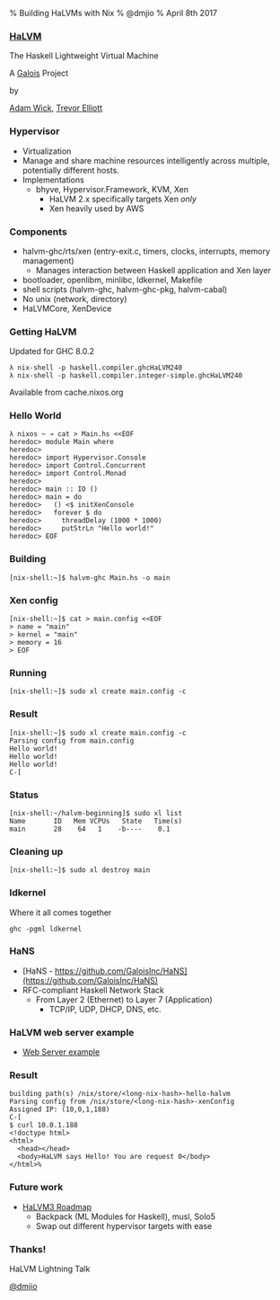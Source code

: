 % Building HaLVMs with Nix
% @dmjio
% April 8th 2017

### <a href="http://github.com/GaloisInc/HaLVM">HaLVM</a>
<!-- Talking points are comments ;) so as not to confuse the pandocs -->
The Haskell Lightweight Virtual Machine

A <a href="http://galois.com">Galois</a> Project

by

<a href="https://github.com/acw">Adam Wick</a>, <a href="https://github.com/elliottt">Trevor Elliott</a>
<!-- Build a trust-worthy operating system based on a microkernel design
     Inspired by work done on House (Haskell operating system)
     Adam gave first presentation in 2006
     Now open-sourced and an experimental platform for OS library design
-->

### Hypervisor
  - Virtualization
  - Manage and share machine resources intelligently across multiple, potentially different hosts.
  - Implementations
    - bhyve, Hypervisor.Framework, KVM, Xen
	  - HaLVM 2.x specifically targets Xen *only*
      - Xen heavily used by AWS

### Components
- halvm-ghc/rts/xen (entry-exit.c, timers, clocks, interrupts, memory management)
    - Manages interaction between Haskell application and Xen layer
- bootloader, openlibm, minlibc, ldkernel, Makefile
- shell scripts (halvm-ghc, halvm-ghc-pkg, halvm-cabal)
- No unix (network, directory)
- HaLVMCore, XenDevice
<!-- Main benefits are reduced attack surface
rts/xen acts a miniature OS
Domains communicate back to Xen specific portion of Linux kernel via hypercalls
ldkernel is a linker script that plays an important role in assembling the microkernel
Nix essentially wraps the Makefile, and make recursively calls into halvm-ghc (ghc fork) to build
HaLVMCore (Haskell bindings to Xen facilities)
XenDevice (Haskell bindings to Disk, NIC, PCI) - Xen virtual devices
There are no POSIX facilities, no users, no pthreads or sockets.
-->

### Getting HaLVM
Updated for GHC 8.0.2

```
λ nix-shell -p haskell.compiler.ghcHaLVM240
λ nix-shell -p haskell.compiler.integer-simple.ghcHaLVM240
```
Available from cache.nixos.org

<!-- HaLVM build / distribution / package maintenance is a pain point, GHC takes a long time to compile.
HaLVM on the Nix cache essentially solves this.
Still a tad difficult to develop with since the entire GHC tree is a single derivation.
At least builds run in an isolated manner w/ nix.
-->


### Hello World
```
λ nixos ~ → cat > Main.hs <<EOF
heredoc> module Main where
heredoc>
heredoc> import Hypervisor.Console
heredoc> import Control.Concurrent
heredoc> import Control.Monad
heredoc>
heredoc> main :: IO ()
heredoc> main = do
heredoc>   () <$ initXenConsole
heredoc>   forever $ do
heredoc>     threadDelay (1000 * 1000)
heredoc>     putStrLn "Hello world!"
heredoc> EOF
```
<!--
Keep it running so the virtual machine doesn't exit
Xen Console allows one to see print statements from a guest
-->

### Building
```
[nix-shell:~]$ halvm-ghc Main.hs -o main
```
<!-- Can use common cabal2nix infrastructure here too. -->
<!-- ELF file that runs as a paravirtualized guest -->

### Xen config
```
[nix-shell:~]$ cat > main.config <<EOF
> name = "main"
> kernel = "main"
> memory = 16
> EOF
```

### Running
```
[nix-shell:~]$ sudo xl create main.config -c
```

### Result
```
[nix-shell:~]$ sudo xl create main.config -c
Parsing config from main.config
Hello world!
Hello world!
Hello world!
C-[
```

### Status
```
[nix-shell:~/halvm-beginning]$ sudo xl list
Name       ID   Mem VCPUs	State	Time(s)
main       28    64   1    -b----    0.1
```

### Cleaning up
```
[nix-shell:~]$ sudo xl destroy main
```

### ldkernel
Where it all comes together
```
ghc -pgml ldkernel
```

### HaNS
- [HaNS - https://github.com/GaloisInc/HaNS](https://github.com/GaloisInc/HaNS)
- RFC-compliant Haskell Network Stack
  - From Layer 2 (Ethernet) to Layer 7 (Application)
    - TCP/IP, UDP, DHCP, DNS, etc.

### HaLVM web server example
- <a href="https://github.com/dmjio/Hello-HaLVM">Web Server example</a>

### Result
```
building path(s) /nix/store/<long-nix-hash>-hello-halvm
Parsing config from /nix/store/<long-nix-hash>-xenConfig
Assigned IP: (10,0,1,188)
C-[
$ curl 10.0.1.188
<!doctype html>
<html>
  <head></head>
  <body>HaLVM says Hello! You are request 0</body>
</html>%
```

### Future work
  - <a href="http://uhsure.com/halvm3.html">HaLVM3 Roadmap</a>
      - Backpack (ML Modules for Haskell), musl, Solo5
      - Swap out different hypervisor targets with ease

<!-- Best resource for future plans are Adam's blog post,
Musl is a small glibc replacement optimized for static linking -->

### Thanks!
HaLVM Lightning Talk

<a href="https://github.com/dmjio">@dmjio</a>
